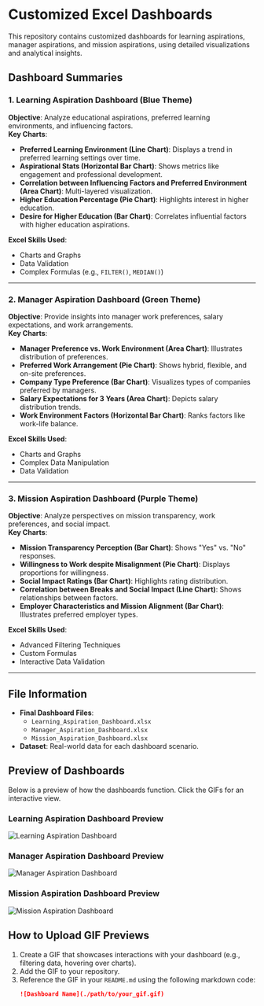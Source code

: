 # Customized Excel Dashboards

This repository contains customized dashboards for learning aspirations, manager aspirations, and mission aspirations, using detailed visualizations and analytical insights.

## Dashboard Summaries

### 1. Learning Aspiration Dashboard (Blue Theme)

**Objective**: Analyze educational aspirations, preferred learning environments, and influencing factors.  
**Key Charts**:
- **Preferred Learning Environment (Line Chart)**: Displays a trend in preferred learning settings over time.
- **Aspirational Stats (Horizontal Bar Chart)**: Shows metrics like engagement and professional development.
- **Correlation between Influencing Factors and Preferred Environment (Area Chart)**: Multi-layered visualization.
- **Higher Education Percentage (Pie Chart)**: Highlights interest in higher education.
- **Desire for Higher Education (Bar Chart)**: Correlates influential factors with higher education aspirations.

**Excel Skills Used**:
- Charts and Graphs
- Data Validation
- Complex Formulas (e.g., `FILTER()`, `MEDIAN()`)

---

### 2. Manager Aspiration Dashboard (Green Theme)

**Objective**: Provide insights into manager work preferences, salary expectations, and work arrangements.  
**Key Charts**:
- **Manager Preference vs. Work Environment (Area Chart)**: Illustrates distribution of preferences.
- **Preferred Work Arrangement (Pie Chart)**: Shows hybrid, flexible, and on-site preferences.
- **Company Type Preference (Bar Chart)**: Visualizes types of companies preferred by managers.
- **Salary Expectations for 3 Years (Area Chart)**: Depicts salary distribution trends.
- **Work Environment Factors (Horizontal Bar Chart)**: Ranks factors like work-life balance.

**Excel Skills Used**:
- Charts and Graphs
- Complex Data Manipulation
- Data Validation

---

### 3. Mission Aspiration Dashboard (Purple Theme)

**Objective**: Analyze perspectives on mission transparency, work preferences, and social impact.  
**Key Charts**:
- **Mission Transparency Perception (Bar Chart)**: Shows "Yes" vs. "No" responses.
- **Willingness to Work despite Misalignment (Pie Chart)**: Displays proportions for willingness.
- **Social Impact Ratings (Bar Chart)**: Highlights rating distribution.
- **Correlation between Breaks and Social Impact (Line Chart)**: Shows relationships between factors.
- **Employer Characteristics and Mission Alignment (Bar Chart)**: Illustrates preferred employer types.

**Excel Skills Used**:
- Advanced Filtering Techniques
- Custom Formulas
- Interactive Data Validation

---

## File Information

- **Final Dashboard Files**:
  - `Learning_Aspiration_Dashboard.xlsx`
  - `Manager_Aspiration_Dashboard.xlsx`
  - `Mission_Aspiration_Dashboard.xlsx`
- **Dataset**: Real-world data for each dashboard scenario.

## Preview of Dashboards

Below is a preview of how the dashboards function. Click the GIFs for an interactive view.

### Learning Aspiration Dashboard Preview

![Learning Aspiration Dashboard](./path/to/learning_dashboard.gif)

### Manager Aspiration Dashboard Preview

![Manager Aspiration Dashboard](./path/to/manager_dashboard.gif)

### Mission Aspiration Dashboard Preview

![Mission Aspiration Dashboard](./path/to/mission_dashboard.gif)

## How to Upload GIF Previews

1. Create a GIF that showcases interactions with your dashboard (e.g., filtering data, hovering over charts).
2. Add the GIF to your repository.
3. Reference the GIF in your `README.md` using the following markdown code:
   ```markdown
   ![Dashboard Name](./path/to/your_gif.gif)
